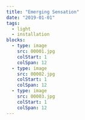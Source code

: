 ```yaml
---
title: "Emerging Sensation"
date: "2019-01-01"
tags:
  - light
  - installation
blocks:
  - type: image
    src: 00001.jpg
    colStart: 1
    colSpan: 12
  - type: image
    src: 00002.jpg
    colStart: 1
    colSpan: 12
  - type: image
    src: 00003.jpg
    colStart: 1
    colSpan: 12
---
```

